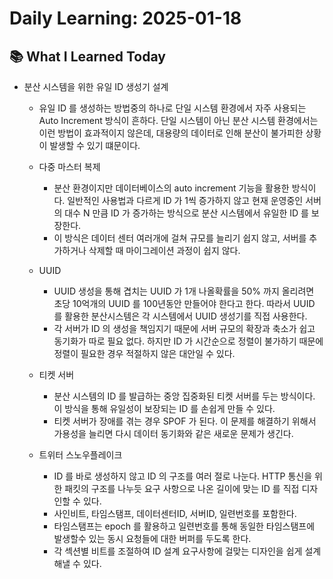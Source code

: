 # Daily Learning: 2025-01-18

## 📚 What I Learned Today
- 분산 시스템을 위한 유일 ID 생성기 설계
    - 유일 ID 를 생성하는 방법중의 하나로 단일 시스템 환경에서 자주 사용되는 Auto Increment 방식이 흔하다. 단일 시스템이 아닌 분산 시스템 환경에서는 이런 방법이 효과적이지 않은데, 대용량의 데이터로 인해 분산이 불가피한 상황이 발생할 수 있기 떄문이다.

    - 다중 마스터 복제
        - 분산 환경이지만 데이터베이스의 auto increment 기능을 활용한 방식이다. 일반적인 사용법과 다르게 ID 가 1씩 증가하지 않고 현재 운영중인 서버의 대수 N 만큼 ID 가 증가하는 방식으로 분산 시스템에서 유일한 ID 를 보장한다.
        - 이 방식은 데이터 센터 여러개에 걸쳐 규모를 늘리기 쉽지 않고, 서버를 추가하거나 삭제할 때 마이그레이션 과정이 쉽지 않다.

    - UUID
        - UUID 생성을 통해 겹치는 UUID 가 1개 나올확률을 50% 까지 올리려면 초당 10억개의 UUID 를 100년동안 만들어야 한다고 한다. 따라서 UUID 를 활용한 분산시스템은 각 시스템에서 UUID 생성기를 직접 사용한다.
        - 각 서버가 ID 의 생성을 책임지기 때문에 서버 규모의 확장과 축소가 쉽고 동기화가 따로 필요 없다. 하지만 ID 가 시간순으로 정렬이 불가하기 때문에 정렬이 필요한 경우 적절하지 않은 대안일 수 있다.

    - 티켓 서버
        - 분산 시스템의 ID 를 발급하는 중앙 집중화된 티켓 서버를 두는 방식이다. 이 방식을 통해 유일성이 보장되는 ID 를 손쉽게 만들 수 있다.
        - 티켓 서버가 장애를 겪는 경우 SPOF 가 된다. 이 문제를 해결하기 위해서 가용성을 늘리면 다시 데이터 동기화와 같은 새로운 문제가 생긴다.

    - 트위터 스노우플레이크
        - ID 를 바로 생성하지 않고 ID 의 구조를 여러 절로 나눈다. HTTP 통신을 위한 패킷의 구조를 나누듯 요구 사항으로 나온 길이에 맞는 ID 를 직접 디자인할 수 있다.
        - 사인비트, 타임스탬프, 데이터센터ID, 서버ID, 일련번호를 포함한다.
        - 타임스탬프는 epoch 를 활용하고 일련번호를 통해 동일한 타임스탬프에 발생할수 있는 동시 요청들에 대한 버퍼를 두도록 한다.
        - 각 섹션별 비트를 조절하여 ID 설계 요구사항에 걸맞는 디자인을 쉽게 설계해낼 수 있다.

